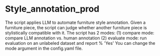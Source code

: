 # Style_annotation_prod
The script applies LLM to automate furniture style annotation.
Given a furniture piece, the script can judge whether another furniture piece is stylistically compatible with it.
The script has 2 modes:
  (1) compare mode: compare LLM annotation vs. human annotation
  (2) evaluate mode: run evaluation on an unlabeled dataset and report % 'Yes'
You can change the mode argument in the config.yaml file.

 
